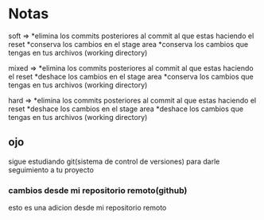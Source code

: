 # Notas

soft =>
        *elimina los commits posteriores al commit al que estas haciendo el reset
        *conserva los cambios en el stage area
        *conserva los cambios que tengas en tus archivos (working directory)

mixed =>
        *elimina los commits posteriores al commit al que estas haciendo el reset
        *deshace los cambios en el stage area
        *conserva los cambios que tengas en tus archivos (working directory)

hard =>
        *elimina los commits posteriores al commit al que estas haciendo el reset
        *deshace los cambios en el stage area
        *deshace los cambios que tengas en tus archivos (working directory)

## ojo
sigue estudiando git(sistema de control de versiones) para darle seguimiento a tu proyecto
### cambios desde mi repositorio remoto(github)
esto es una adicion desde mi repositorio remoto

